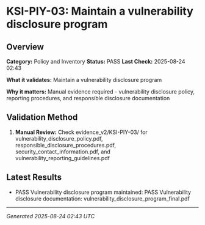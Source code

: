 # KSI-PIY-03: Maintain a vulnerability disclosure program

## Overview

**Category:** Policy and Inventory
**Status:** PASS
**Last Check:** 2025-08-24 02:43

**What it validates:** Maintain a vulnerability disclosure program

**Why it matters:** Manual evidence required - vulnerability disclosure policy, reporting procedures, and responsible disclosure documentation

## Validation Method

1. **Manual Review:** Check evidence_v2/KSI-PIY-03/ for vulnerability_disclosure_policy.pdf, responsible_disclosure_procedures.pdf, security_contact_information.pdf, and vulnerability_reporting_guidelines.pdf

## Latest Results

- PASS Vulnerability disclosure program maintained: PASS Vulnerability disclosure documentation: vulnerability_disclosure_program_final.pdf

---
*Generated 2025-08-24 02:43 UTC*
